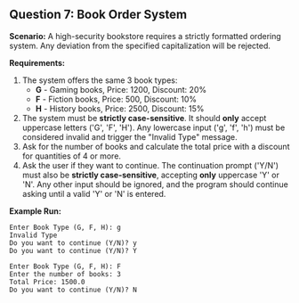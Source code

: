 
## Question 7: Book Order System

**Scenario:**
A high-security bookstore requires a strictly formatted ordering system. Any deviation from the specified capitalization will be rejected.

**Requirements:**
1.  The system offers the same 3 book types:
    *   **G** - Gaming books, Price: 1200, Discount: 20%
    *   **F** - Fiction books, Price: 500, Discount: 10%
    *   **H** - History books, Price: 2500, Discount: 15%
2.  The system must be **strictly case-sensitive**. It should **only** accept uppercase letters ('G', 'F', 'H'). Any lowercase input ('g', 'f', 'h') must be considered invalid and trigger the "Invalid Type" message.
3.  Ask for the number of books and calculate the total price with a discount for quantities of 4 or more.
4.  Ask the user if they want to continue. The continuation prompt ('Y/N') must also be **strictly case-sensitive**, accepting **only** uppercase 'Y' or 'N'. Any other input should be ignored, and the program should continue asking until a valid 'Y' or 'N' is entered.

**Example Run:**
```
Enter Book Type (G, F, H): g
Invalid Type
Do you want to continue (Y/N)? y
Do you want to continue (Y/N)? Y

Enter Book Type (G, F, H): F
Enter the number of books: 3
Total Price: 1500.0
Do you want to continue (Y/N)? N
```

